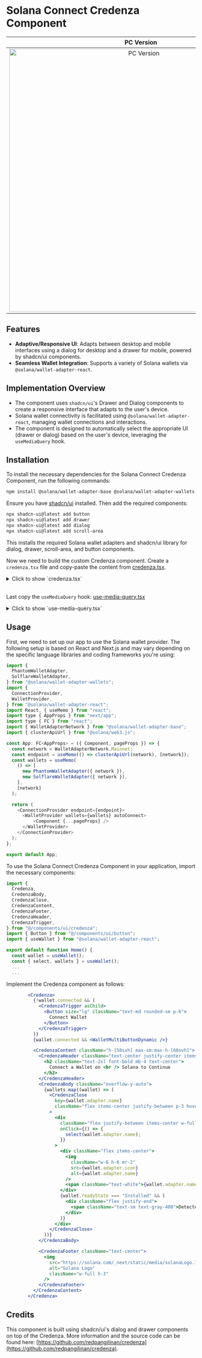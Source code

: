 # Solana Connect Credenza Component

| PC Version | Mobile Version |
|:----------:|:--------------:|
| <img src="https://github.com/BankkRoll/solana-credenza/assets/106103625/204e21d4-910e-40e9-8cc9-a7c3d898942d" alt="PC Version" width="700"> | <img src="https://github.com/BankkRoll/solana-credenza/assets/106103625/69ff78bf-1fcc-4c0a-bc75-d2922f1130c7" alt="Mobile Version" width="200"> |

## Features
- **Adaptive/Responsive UI**: Adapts between desktop and mobile interfaces using a dialog for desktop and a drawer for mobile, powered by shadcn/ui components.
- **Seamless Wallet Integration**: Supports a variety of Solana wallets via `@solana/wallet-adapter-react`.

## Implementation Overview
- The component uses `shadcn/ui`'s Drawer and Dialog components to create a responsive interface that adapts to the user's device.
- Solana wallet connectivity is facilitated using `@solana/wallet-adapter-react`, managing wallet connections and interactions.
- The component is designed to automatically select the appropriate UI (drawer or dialog) based on the user's device, leveraging the `useMediaQuery` hook.

## Installation

To install the necessary dependencies for the Solana Connect Credenza Component, run the following commands:

```sh
npm install @solana/wallet-adapter-base @solana/wallet-adapter-wallets @solana/wallet-adapter-react @solana/web3.js
```

Ensure you have [shadcn/ui](https://ui.shadcn.com/docs/installation) installed. Then add the required components:

```sh
npx shadcn-ui@latest add button
npx shadcn-ui@latest add drawer
npx shadcn-ui@latest add dialog
npx shadcn-ui@latest add scroll-area
```

This installs the required Solana wallet adapters and shadcn/ui library for dialog, drawer, scroll-area, and button components.

Now we need to build the custom Credenza component. Create a `credenza.tsx` file and copy-paste the content from [credenza.tsx](src/components/ui/credenza.tsx).
<details>
<summary>Click to show `credenza.tsx`</summary>

```tsx
"use client";

import * as React from "react";

import {
  Dialog,
  DialogClose,
  DialogContent,
  DialogDescription,
  DialogFooter,
  DialogHeader,
  DialogTitle,
  DialogTrigger,
} from "@/components/ui/dialog";
import {
  Drawer,
  DrawerClose,
  DrawerContent,
  DrawerDescription,
  DrawerFooter,
  DrawerHeader,
  DrawerTitle,
  DrawerTrigger,
} from "@/components/ui/drawer";

import { ScrollArea } from "@/components/ui/scroll-area";
import { cn } from "@/lib/utils";
import { useMediaQuery } from "@/components/ui/use-media-query";

interface BaseProps {
  children: React.ReactNode;
}

interface RootCredenzaProps extends BaseProps {
  open?: boolean;
  onOpenChange?: (open: boolean) => void;
}

interface CredenzaProps extends BaseProps {
  className?: string;
  asChild?: true;
}

const desktop = "(min-width: 768px)";

const Credenza = ({ children, ...props }: RootCredenzaProps) => {
  const isDesktop = useMediaQuery(desktop);
  const Credenza = isDesktop ? Dialog : Drawer;

  return <Credenza {...props}>{children}</Credenza>;
};

const CredenzaTrigger = ({ className, children, ...props }: CredenzaProps) => {
  const isDesktop = useMediaQuery(desktop);
  const CredenzaTrigger = isDesktop ? DialogTrigger : DrawerTrigger;

  return (
    <CredenzaTrigger className={className} {...props}>
      {children}
    </CredenzaTrigger>
  );
};

const CredenzaClose = ({ className, children, ...props }: CredenzaProps) => {
  const isDesktop = useMediaQuery(desktop);
  const CredenzaClose = isDesktop ? DialogClose : DrawerClose;

  return (
    <CredenzaClose className={className} {...props}>
      {children}
    </CredenzaClose>
  );
};

const CredenzaContent = ({ className, children, ...props }: CredenzaProps) => {
  const isDesktop = useMediaQuery(desktop);
  const CredenzaContent = isDesktop ? DialogContent : DrawerContent;

  return (
    <CredenzaContent className={className} {...props}>
      {children}
    </CredenzaContent>
  );
};

const CredenzaDescription = ({
  className,
  children,
  ...props
}: CredenzaProps) => {
  const isDesktop = useMediaQuery(desktop);
  const CredenzaDescription = isDesktop ? DialogDescription : DrawerDescription;

  return (
    <CredenzaDescription className={className} {...props}>
      {children}
    </CredenzaDescription>
  );
};

const CredenzaHeader = ({ className, children, ...props }: CredenzaProps) => {
  const isDesktop = useMediaQuery(desktop);
  const CredenzaHeader = isDesktop ? DialogHeader : DrawerHeader;

  return (
    <CredenzaHeader className={className} {...props}>
      {children}
    </CredenzaHeader>
  );
};

const CredenzaTitle = ({ className, children, ...props }: CredenzaProps) => {
  const isDesktop = useMediaQuery(desktop);
  const CredenzaTitle = isDesktop ? DialogTitle : DrawerTitle;

  return (
    <CredenzaTitle className={className} {...props}>
      {children}
    </CredenzaTitle>
  );
};

const CredenzaBody = ({ className, children, ...props }: CredenzaProps) => {
  return (
    <ScrollArea className={cn("px-4 md:px-0", className)} {...props}>
      {children}
    </ScrollArea>
  );
};

const CredenzaFooter = ({ className, children, ...props }: CredenzaProps) => {
  const isDesktop = useMediaQuery(desktop);
  const CredenzaFooter = isDesktop ? DialogFooter : DrawerFooter;

  return (
    <CredenzaFooter className={className} {...props}>
      {children}
    </CredenzaFooter>
  );
};

export {
  Credenza,
  CredenzaTrigger,
  CredenzaClose,
  CredenzaContent,
  CredenzaDescription,
  CredenzaHeader,
  CredenzaTitle,
  CredenzaBody,
  CredenzaFooter,
};
```
</details>
<br />

Last copy the `useMediaQuery` hook: [use-media-query.tsx](src/components/ui/use-media-query.tsx)
<details>
<summary>Click to show `use-media-query.tsx`</summary>

```tsx
import * as React from "react"

export function useMediaQuery(query: string) {
  const [value, setValue] = React.useState(false)

  React.useEffect(() => {
    function onChange(event: MediaQueryListEvent) {
      setValue(event.matches)
    }

    const result = matchMedia(query)
    result.addEventListener("change", onChange)
    setValue(result.matches)

    return () => result.removeEventListener("change", onChange)
  }, [query])

  return value
}
```
</details>

## Usage
First, we need to set up our app to use the Solana wallet provider. The following setup is based on React and Next.js and may vary depending on the specific language libraries and coding frameworks you're using:

```javascript
import {
  PhantomWalletAdapter,
  SolflareWalletAdapter,
} from "@solana/wallet-adapter-wallets";
import {
  ConnectionProvider,
  WalletProvider,
} from "@solana/wallet-adapter-react";
import React, { useMemo } from "react";
import type { AppProps } from "next/app";
import type { FC } from "react";
import { WalletAdapterNetwork } from "@solana/wallet-adapter-base";
import { clusterApiUrl } from "@solana/web3.js";

const App: FC<AppProps> = ({ Component, pageProps }) => {
  const network = WalletAdapterNetwork.Mainnet;
  const endpoint = useMemo(() => clusterApiUrl(network), [network]);
  const wallets = useMemo(
    () => [
      new PhantomWalletAdapter({ network }),
      new SolflareWalletAdapter({ network }),
    ],
    [network]
  );

  return (
    <ConnectionProvider endpoint={endpoint}>
      <WalletProvider wallets={wallets} autoConnect>
          <Component {...pageProps} />
      </WalletProvider>
    </ConnectionProvider>
  );
};

export default App;
```

To use the Solana Connect Credenza Component in your application, import the necessary components:

```javascript
import {
  Credenza,
  CredenzaBody,
  CredenzaClose,
  CredenzaContent,
  CredenzaFooter,
  CredenzaHeader,
  CredenzaTrigger,
} from "@/components/ui/credenza";
import { Button } from "@/components/ui/button";
import { useWallet } from "@solana/wallet-adapter-react";

export default function Home() {
  const wallet = useWallet();
  const { select, wallets } = useWallet();
  ...
  ...
```

Implement the Credenza component as follows:

```jsx
        <Credenza>
          {!wallet.connected && (
            <CredenzaTrigger asChild>
              <Button size="lg" className="text-md rounded-sm p-6">
                Connect Wallet
              </Button>
            </CredenzaTrigger>
          )}
          {wallet.connected && <WalletMultiButtonDynamic />}

          <CredenzaContent className="h-[50svh] max-sm:max-h-[60svh]">
            <CredenzaHeader className="text-center justify-center items-center">
              <h2 className="text-2xl font-bold mb-4 text-center">
                Connect a Wallet on <br /> Solana to Continue
              </h2>
            </CredenzaHeader>
            <CredenzaBody className="overflow-y-auto">
              {wallets.map((wallet) => (
                <CredenzaClose
                  key={wallet.adapter.name}
                  className="flex items-center justify-between p-3 hover:bg-gray-800 rounded cursor-pointer w-full"
                >
                  <div
                    className="flex justify-between items-center w-full"
                    onClick={() => {
                      select(wallet.adapter.name);
                    }}
                  >
                    <div className="flex items-center">
                      <img
                        className="w-6 h-6 mr-2"
                        src={wallet.adapter.icon}
                        alt={wallet.adapter.name}
                      />
                      <span className="text-white">{wallet.adapter.name}</span>
                    </div>
                    {wallet.readyState === "Installed" && (
                      <div className="flex justify-end">
                        <span className="text-sm text-gray-400">Detected</span>
                      </div>
                    )}
                  </div>
                </CredenzaClose>
              ))}
            </CredenzaBody>

            <CredenzaFooter className="text-center">
              <img
                src="https://solana.com/_next/static/media/solanaLogo.74d35f7a.svg"
                alt="Solana Logo"
                className="w-full h-3"
              />
            </CredenzaFooter>
          </CredenzaContent>
        </Credenza>
```

## Credits

This component is built using shadcn/ui's dialog and drawer components on top of the Credenza. More information and the source code can be found here: [https://github.com/redpangilinan/credenza](https://github.com/redpangilinan/credenza).
